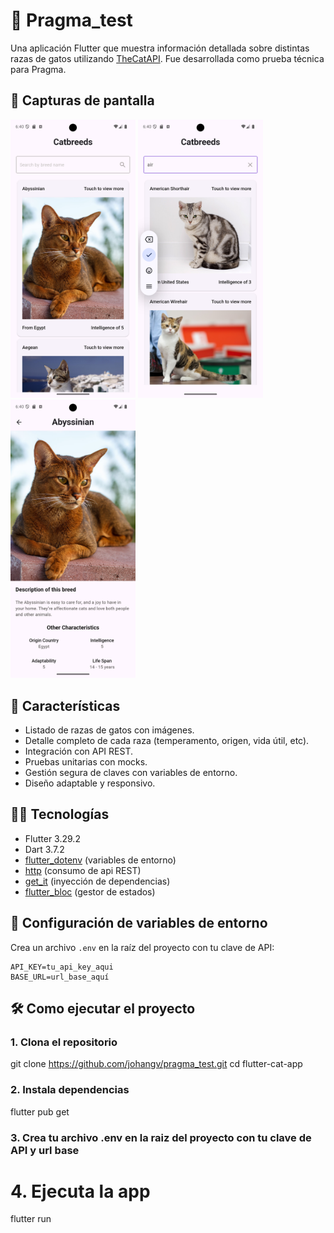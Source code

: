 # 🐾 Pragma_test

Una aplicación Flutter que muestra información detallada sobre distintas razas de gatos utilizando [TheCatAPI](https://thecatapi.com/).
Fue desarrollada como prueba técnica para Pragma.

## 📱 Capturas de pantalla

<p float="left">
  <img src="assets/images/screen1.png" width="200"/>
  <img src="assets/images/screen2.png" width="200"/>
  <img src="assets/images/screen3.png" width="200"/>
</p>

## 🚀 Características

- Listado de razas de gatos con imágenes.
- Detalle completo de cada raza (temperamento, origen, vida útil, etc).
- Integración con API REST.
- Pruebas unitarias con mocks.
- Gestión segura de claves con variables de entorno.
- Diseño adaptable y responsivo.

## 🧑‍💻 Tecnologías

- Flutter 3.29.2 
- Dart 3.7.2
- [flutter_dotenv](https://pub.dev/packages/flutter_dotenv) (variables de entorno)
- [http](https://pub.dev/packages/http) (consumo de api REST)
- [get_it](https://pub.dev/packages/get_it) (inyección de dependencias)
- [flutter_bloc](https://pub.dev/packages/flutter_bloc) (gestor de estados)

## 🔐 Configuración de variables de entorno

Crea un archivo `.env` en la raíz del proyecto con tu clave de API:

```env
API_KEY=tu_api_key_aqui
BASE_URL=url_base_aquí
```

## 🛠️ Como ejecutar el proyecto

### 1. Clona el repositorio
   
git clone https://github.com/johangv/pragma_test.git
cd flutter-cat-app

### 2. Instala dependencias
flutter pub get

### 3. Crea tu archivo .env en la raiz del proyecto con tu clave de API y url base

# 4. Ejecuta la app
flutter run

